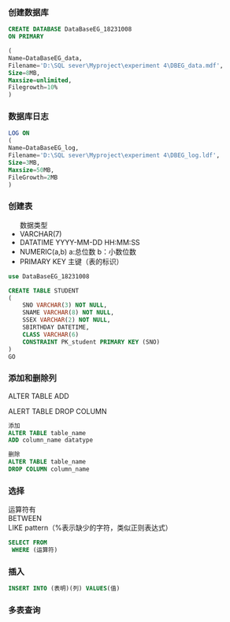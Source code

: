 ### 创建数据库
```sql
CREATE DATABASE DataBaseEG_18231008
ON PRIMARY

(
Name=DataBaseEG_data,
Filename='D:\SQL sever\Myproject\experiment 4\DBEG_data.mdf',
Size=8MB,
Maxsize=unlimited,
Filegrowth=10%
)
```

### 数据库日志
```sql
LOG ON
(
Name=DataBaseEG_log,
Filename='D:\SQL sever\Myproject\experiment 4\DBEG_log.ldf',
Size=3MB,
Maxsize=50MB,
FileGrowth=2MB
)
```

### 创建表

<ul>数据类型
 <li> VARCHAR(7)  </li>
 <li> DATATIME  YYYY-MM-DD HH:MM:SS</li>
 <li> NUMERIC(a,b) a:总位数 b：小数位数</li>
 <li> PRIMARY KEY 主键（表的标识）</li>
</ul>

```sql
use DataBaseEG_18231008

CREATE TABLE STUDENT
(
	SNO VARCHAR(3) NOT NULL,
	SNAME VARCHAR(8) NOT NULL,
	SSEX VARCHAR(2) NOT NULL,
	SBIRTHDAY DATETIME,
	CLASS VARCHAR(6)
	CONSTRAINT PK_student PRIMARY KEY (SNO)
)
GO
```

### 添加和删除列
ALTER TABLE
 ADD
 
ALERT TABLE 
 DROP COLUMN
```sql
添加
ALTER TABLE table_name
ADD column_name datatype

删除
ALTER TABLE table_name 
DROP COLUMN column_name
```


### 选择

运算符有 <br>
BETWEEN <br>
LIKE pattern（%表示缺少的字符，类似正则表达式） 
```sql
SELECT FROM 
 WHERE (运算符)
```

### 插入

```sql
INSERT INTO (表明)(列) VALUES(值)
```

### 多表查询
```sql

```
